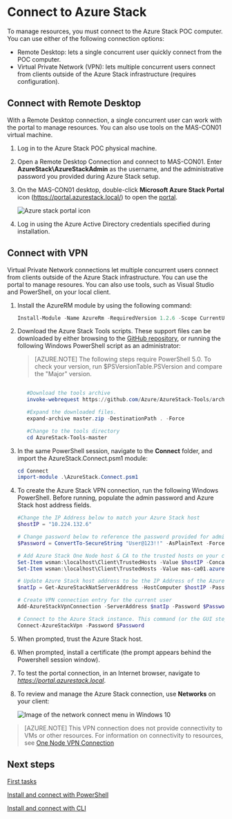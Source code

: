 <properties
	pageTitle="Connect to Azure Stack | Microsoft Azure"
	description="Learn how to connect Azure Stack"
	services="azure-stack"
	documentationCenter=""
	authors="ErikjeMS"
	manager="byronr"
	editor=""/>

<tags
	ms.service="azure-stack"
	ms.workload="na"
	ms.tgt_pltfrm="na"
	ms.devlang="na"
	ms.topic="get-started-article"
	ms.date="10/18/2016"
	ms.author="erikje"/>

# Connect to Azure Stack
To manage resources, you must connect to the Azure Stack POC computer. You can use either of the following connection options:

 - Remote Desktop: lets a single concurrent user quickly connect from the POC computer.
 - Virtual Private Network (VPN):  lets multiple concurrent users connect from clients outside of the Azure Stack infrastructure (requires configuration).

## Connect with Remote Desktop
With a Remote Desktop connection, a single concurrent user can work with the portal to manage resources. You can also use tools on the MAS-CON01 virtual machine.

1.  Log in to the Azure Stack POC physical machine.

2.  Open a Remote Desktop Connection and connect to MAS-CON01. Enter **AzureStack\AzureStackAdmin** as the username, and the administrative password you provided during Azure Stack setup.  

3.  On the MAS-CON01 desktop, double-click **Microsoft Azure Stack Portal** icon (https://portal.azurestack.local/) to open the [portal](azure-stack-key-features.md#portal).

    ![Azure stack portal icon](media/azure-stack-connect-azure-stack/image2.png)

4.  Log in using the Azure Active Directory credentials specified during installation.

## Connect with VPN
Virtual Private Network connections let multiple concurrent users connect from clients outside of the Azure Stack infrastructure. You can use the portal to manage resoures. You can also use tools, such as Visual Studio and PowerShell, on your local client.

1.  Install the AzureRM module by using the following command:
   
    ```PowerShell
    Install-Module -Name AzureRm -RequiredVersion 1.2.6 -Scope CurrentUser
    ```   
   
2. Download the Azure Stack Tools scripts.  These support files can be downloaded by either browsing to the [GitHub repository](https://github.com/Azure/AzureStack-Tools), or running the following Windows PowerShell script as an administrator:
    
	>[AZURE.NOTE]  The following steps require PowerShell 5.0.  To check your version, run $PSVersionTable.PSVersion and compare the "Major" version.  

    ```PowerShell
       
       #Download the tools archive
       invoke-webrequest https://github.com/Azure/AzureStack-Tools/archive/master.zip -OutFile master.zip

       #Expand the downloaded files. 
       expand-archive master.zip -DestinationPath . -Force

       #Change to the tools directory
       cd AzureStack-Tools-master
    ````

3.  In the same PowerShell session, navigate to the **Connect** folder, and import the AzureStack.Connect.psm1 module:

    ```PowerShell
    cd Connect
    import-module .\AzureStack.Connect.psm1
    ```

4.  To create the Azure Stack VPN connection, run the following Windows PowerShell. Before running, populate the admin password and Azure Stack host address fields. 
    
    ```PowerShell
    #Change the IP Address below to match your Azure Stack host
    $hostIP = "10.224.132.6"

    # Change password below to reference the password provided for administrator during Azure Stack installation
    $Password = ConvertTo-SecureString "User@123!!" -AsPlainText -Force

    # Add Azure Stack One Node host & CA to the trusted hosts on your client computer
    Set-Item wsman:\localhost\Client\TrustedHosts -Value $hostIP -Concatenate
    Set-Item wsman:\localhost\Client\TrustedHosts -Value mas-ca01.azurestack.local -Concatenate  

    # Update Azure Stack host address to be the IP Address of the Azure Stack POC Host
    $natIp = Get-AzureStackNatServerAddress -HostComputer $hostIP -Password $Password

    # Create VPN connection entry for the current user
    Add-AzureStackVpnConnection -ServerAddress $natIp -Password $Password

    # Connect to the Azure Stack instance. This command (or the GUI steps in step 5) can be used to reconnect
    Connect-AzureStackVpn -Password $Password 
    ```

5. When prompted, trust the Azure Stack host.

6. When prompted, install a certificate (the prompt appears behind the Powershell session window).

7. To test the portal connection, in an Internet browser, navigate to *https://portal.azurestack.local*.

8. To review and manage the Azure Stack connection, use **Networks** on your client:

    ![Image of the network connect menu in Windows 10](media/azure-stack-connect-azure-stack/image1.png)

>[AZURE.NOTE] This VPN connection does not provide connectivity to VMs or other resources. For information on connectivity to resources, see [One Node VPN Connection](azure-stack-create-vpn-connection-one-node-tp2.md)


## Next steps
[First tasks](azure-stack-first-scenarios.md)

[Install and connect with PowerShell](azure-stack-connect-powershell.md)

[Install and connect with CLI](azure-stack-connect-cli.md)


